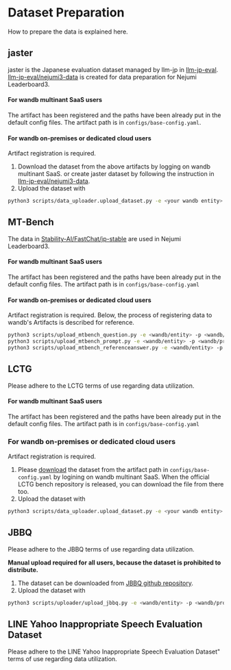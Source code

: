 # Dataset Preparation
How to prepare the data is explained here.

## jaster
jaster is the Japanese evaluation dataset managed by llm-jp in [llm-jp-eval](https://github.com/llm-jp/llm-jp-eval). [llm-jp-eval/nejumi3-data](https://github.com/llm-jp/llm-jp-eval/tree/nejumi3-data) is created for data preparation for Nejumi Leaderboard3.

 #### For wandb multinant SaaS users
The artifact has been registered and the paths have been already put in the default config files.
The artifact path is in `configs/base-config.yaml`.

#### For wandb on-premises or dedicated cloud users
Artifact registration is required.

1. Download the dataset from the above artifacts by logging on wandb multinant SaaS. or create jaster dataset by following the instruction in [llm-jp-eval/nejumi3-data](https://github.com/llm-jp/llm-jp-eval/tree/nejumi3-data).
2. Upload the dataset with 
```bash
python3 scripts/data_uploader.upload_dataset.py -e <your wandb entity> -p <your wandb project> -d <pass of jaster dataset> -n jaster -v <version>
```

## MT-Bench
The data in [Stability-AI/FastChat/jp-stable](https://github.com/Stability-AI/FastChat/tree/jp-stable) are used in Nejumi Leaderboard3.

#### For wandb multinant SaaS users
The artifact has been registered and the paths have been already put in the default config files.
The artifact path is in `configs/base-config.yaml`

#### For wandb on-premises or dedicated cloud users
Artifact registration is required.
Below, the process of registering data to wandb's Artifacts is described for reference.
```bash
python3 scripts/upload_mtbench_question.py -e <wandb/entity> -p <wandb/project> -f "your question path"
python3 scripts/upload_mtbench_prompt.py -e <wandb/entity> -p <wandb/project> -f "your prompt path"
python3 scripts/upload_mtbench_referenceanswer.py -e <wandb/entity> -p <wandb/project> -f "your reference answer path"
```

## LCTG
Please adhere to the LCTG terms of use regarding data utilization.
#### For wandb multinant SaaS users
The artifact has been registered and the paths have been already put in the default config files.
The artifact path is in `configs/base-config.yaml`

### For wandb on-premises or dedicated cloud users
Artifact registration is required.
1. Please [download](https://docs.wandb.ai/guides/artifacts/download-and-use-an-artifact) the dataset from the artifact path in `configs/base-config.yaml` by logining on wandb multinant SaaS. When the official LCTG bench repository is released, you can download the file from there too.
2. Upload the dataset with 
```bash
python3 scripts/data_uploader.upload_dataset.py -e <your wandb entity> -p <your wandb project> -d <pass of LCTG dataset> -n lctg
```

## JBBQ
Please adhere to the JBBQ terms of use regarding data utilization.

**Manual upload required for all users, because the dataset is prohibited to distribute.**

1. The dataset can be downloaded from [JBBQ github repository](https://github.com/ynklab/JBBQ_data?tab=readme-ov-file). 
2. Upload the dataset with
```bash
python3 scripts/uploader/upload_jbbq.py -e <wandb/entity> -p <wandb/project>  -d <jbbq dataset path> -n jbbq
```

## LINE Yahoo Inappropriate Speech Evaluation Dataset
Please adhere to the LINE Yahoo Inappropriate Speech Evaluation Dataset" terms of use regarding data utilization.
